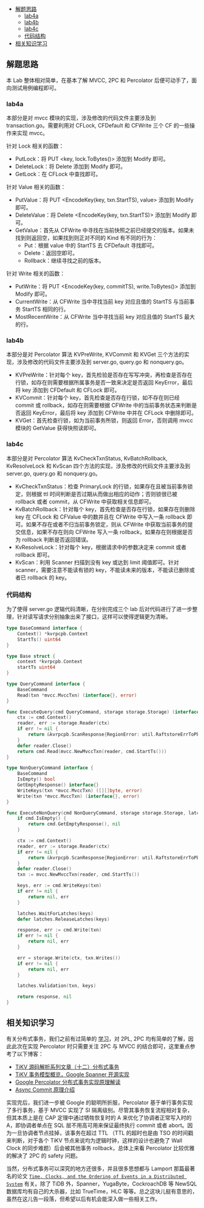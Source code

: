 <!-- TOC -->

- [解题思路](#解题思路)
    - [lab4a](#lab4a)
    - [lab4b](#lab4b)
    - [lab4c](#lab4c)
    - [代码结构](#代码结构)
- [相关知识学习](#相关知识学习)

<!-- /TOC -->
## 解题思路

本 Lab 整体相对简单，在基本了解 MVCC, 2PC 和 Percolator 后便可动手了，面向测试用例编程即可。

### lab4a

本部分是对 mvcc 模块的实现，涉及修改的代码文件主要涉及到 transaction.go。需要利用对 CFLock, CFDefault 和 CFWrite 三个 CF 的一些操作来实现 mvcc。

针对 Lock 相关的函数：
* PutLock：将 PUT <key, lock.ToBytes()> 添加到 Modify 即可。
* DeleteLock：将 Delete <key> 添加到 Modify 即可。
* GetLock：在 CFLock 中查找即可。

针对 Value 相关的函数：
* PutValue：将 PUT <EncodeKey(key, txn.StartTS), value> 添加到 Modify 即可。
* DeleteValue：将 Delete <EncodeKey(key, txn.StartTS)> 添加到 Modify 即可。
* GetValue：首先从 CFWrite 中寻找在当前快照之前已经提交的版本。如果未找到则返回空，如果找到则正对不同的 Kind 有不同的行为：
    * Put：根据 value 中的 StartTS 去 CFDefault 寻找即可。
    * Delete：返回空即可。
    * Rollback：继续寻找之前的版本。

针对 Write 相关的函数：
* PutWrite：将 PUT <EncodeKey(key, commitTS), write.ToBytes()> 添加到 Modify 即可。
* CurrentWrite：从 CFWrite 当中寻找当前 key 对应且值的 StartTS 与当前事务 StartTS 相同的行。
* MostRecentWrite：从 CFWrite 当中寻找当前 key 对应且值的 StartTS 最大的行。

### lab4b

本部分是对 Percolator 算法 KVPreWrite, KVCommit 和 KVGet 三个方法的实现，涉及修改的代码文件主要涉及到 server.go, query.go 和 nonquery.go。

* KVPreWrite：针对每个 key，首先检验是否存在写写冲突，再检查是否存在行锁，如存在则需要根据所属事务是否一致来决定是否返回 KeyError，最后将 key 添加到 CFDefault 和 CFLock 即可。
* KVCommit：针对每个 key，首先检查是否存在行锁，如不存在则已经 commit 或 rollback，如存在则需要根据 CFWrite 中的当前事务状态来判断是否返回 KeyError，最后将 key 添加到 CFWrite 中并在 CFLock 中删除即可。
* KVGet：首先检查行锁，如为当前事务所锁，则返回 Error，否则调用 mvcc 模块的 GetValue 获得快照读即可。

### lab4c

本部分是对 Percolator 算法 KvCheckTxnStatus, KvBatchRollback, KvResolveLock 和 KvScan 四个方法的实现，涉及修改的代码文件主要涉及到 server.go, query.go 和 nonquery.go。

* KvCheckTxnStatus：检查 PrimaryLock 的行锁，如果存在且被当前事务锁定，则根据 ttl 时间判断是否过期从而做出相应的动作；否则锁很已被 rollback 或者 commit，从 CFWrite 中获取相关信息即可。
* KvBatchRollback：针对每个 key，首先检查是否存在行锁，如果存在则删除 key 在 CFLock 和 CFValue 中的数并且在 CFWrite 中写入一条 rollback 即可。如果不存在或者不归当前事务锁定，则从 CFWrite 中获取当前事务的提交信息，如果不存在则向 CFWrite 写入一条 rollback，如果存在则根据是否为 rollback 判断是否返回错误。
* KvResolveLock：针对每个 key，根据请求中的参数决定来 commit 或者 rollback 即可。
* KvScan：利用 Scanner 扫描到没有 key 或达到 limit 阈值即可。针对 scanner，需要注意不能读有锁的 key，不能读未来的版本，不能读已删除或者已 rollback 的 key。

### 代码结构

为了使得 server.go 逻辑代码清晰，在分别完成三个 lab 后对代码进行了进一步整理，针对读写请求分别抽象出来了接口，这样可以使得逻辑更为清晰。

```Go
type BaseCommand interface {
	Context() *kvrpcpb.Context
	StartTs() uint64
}

type Base struct {
	context *kvrpcpb.Context
	startTs uint64
}

type QueryCommand interface {
	BaseCommand
	Read(txn *mvcc.MvccTxn) (interface{}, error)
}

func ExecuteQuery(cmd QueryCommand, storage storage.Storage) (interface{}, error) {
	ctx := cmd.Context()
	reader, err := storage.Reader(ctx)
	if err != nil {
		return &kvrpcpb.ScanResponse{RegionError: util.RaftstoreErrToPbError(err)}, nil
	}
	defer reader.Close()
	return cmd.Read(mvcc.NewMvccTxn(reader, cmd.StartTs()))
}

type NonQueryCommand interface {
	BaseCommand
	IsEmpty() bool
	GetEmptyResponse() interface{}
	WriteKeys(txn *mvcc.MvccTxn) ([][]byte, error)
	Write(txn *mvcc.MvccTxn) (interface{}, error)
}

func ExecuteNonQuery(cmd NonQueryCommand, storage storage.Storage, latches *latches.Latches) (interface{}, error) {
	if cmd.IsEmpty() {
		return cmd.GetEmptyResponse(), nil
	}

	ctx := cmd.Context()
	reader, err := storage.Reader(ctx)
	if err != nil {
		return &kvrpcpb.ScanResponse{RegionError: util.RaftstoreErrToPbError(err)}, nil
	}
	defer reader.Close()
	txn := mvcc.NewMvccTxn(reader, cmd.StartTs())

	keys, err := cmd.WriteKeys(txn)
	if err != nil {
		return nil, err
	}

	latches.WaitForLatches(keys)
	defer latches.ReleaseLatches(keys)

	response, err := cmd.Write(txn)
	if err != nil {
		return nil, err
	}

	err = storage.Write(ctx, txn.Writes())
	if err != nil {
		return nil, err
	}

	latches.Validation(txn, keys)

	return response, nil
}
```

## 相关知识学习

有关分布式事务，我们之前有过简单的 [学习](https://tanxinyu.work/distributed-transactions/)，对 2PL, 2PC 均有简单的了解，因此此次在实现 Percolator 时只需要关注 2PC 与 MVCC 的结合即可，这里重点参考了以下博客：
* [TiKV 源码解析系列文章（十二）分布式事务](https://zhuanlan.zhihu.com/p/77846678)
* [TiKV 事务模型概览，Google Spanner 开源实现](https://pingcap.com/zh/blog/tidb-transaction-model)
* [Google Percolator 分布式事务实现原理解读](http://mysql.taobao.org/monthly/2018/11/02/)
* [Async Commit 原理介绍](https://pingcap.com/zh/blog/async-commit-principle)

实现完后，我们进一步被 Google 的聪明所折服，Percolator 基于单行事务实现了多行事务，基于 MVCC 实现了 SI 隔离级别。尽管其事务恢复流程相对复杂，但其本质上是在 CAP 定理中通过牺牲恢复时的 A 来优化了协调者正常写入时的 A，即协调者单点在 SQL 层不用高可用来保证最终执行 commit 或者 abort。因为一旦协调者节点挂掉，该事务在超过 TTL （TTL 的超时也是由 TSO 的时间戳来判断，对于各个 TiKV 节点来说均为逻辑时钟，这样的设计也避免了 Wall Clock 的同步难题）后会被其他事务 rollback，总体上来看 Percolator 比较优雅的解决了 2PC 的 safety 问题。

当然，分布式事务可以深究的地方还很多，并且很多思想都与 Lamport 那篇最著名的论文 [`Time, Clocks, and the Ordering of Events in a Distributed System`](https://tanxinyu.work/time-clock-order-in-distributed-system-thesis/) 有关。除了 TiDB 外，Spanner，YugaByte，CockroachDB 等 NewSQL 数据库均有自己的大杀器，比如 TrueTime，HLC 等等。总之这块儿挺有意思的，虽然在这儿告一段落，但希望以后有机会能深入做一些相关工作。